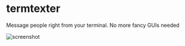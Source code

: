 # termtexter
Message people right from your terminal. No more fancy GUIs needed

![screenshot](https://i.imgur.com/jCerlgD.png)
